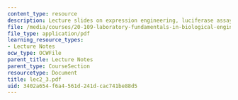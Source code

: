 ```yaml
---
content_type: resource
description: Lecture slides on expression engineering, luciferase assays, and RNA.
file: /media/courses/20-109-laboratory-fundamentals-in-biological-engineering-fall-2007/3402a654f6a4561d241dcac741be88d5_lec2_3.pdf
file_type: application/pdf
learning_resource_types:
- Lecture Notes
ocw_type: OCWFile
parent_title: Lecture Notes
parent_type: CourseSection
resourcetype: Document
title: lec2_3.pdf
uid: 3402a654-f6a4-561d-241d-cac741be88d5
---
```

